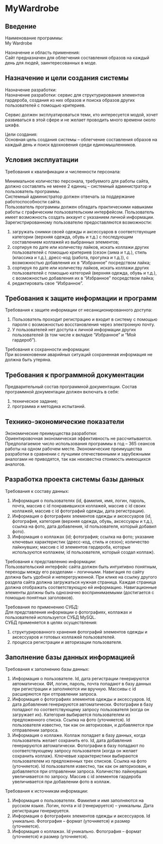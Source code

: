 # MyWardrobe

## Введение
Наименование программы:<br>
My Wardrobe<br>

Назначение и область применения:<br>
Сайт предназначен для облегчения составления образов на каждый день для людей, заинтересованных в моде. 

## Назначение и цели создания системы
Назначение разработки:<br> 
Назначение разработки: сервис для структурирования элементов гардероба, создания из них образов и поиска образов других пользователей с помощью критериев.<br>

Сервис должен эксплуатироваться теми, кто интересуется модой, хочет развиваться в этой сфере и не желает проводить много времени около шкафа.<br>

Цели создания:<br>
Основная цель создания системы – облегчение составления образов на каждый день и поиск вдохновения среди единомышленников.

## Условия эксплуатации
Требования к квалификации и численности персонала:<br>

Минимальное количество персонала, требуемого для работы сайта, должно составлять не менее 2 единиц – системный администратор и пользователь программы.<br>
Системный администратор должен отвечать за поддержание работоспособности сайта.<br>
Пользователь программы должен обладать практическими навыками работы с графическим пользовательским интерфейсом. Пользователь имеет возможность создать аккаунт с указанием личной информации. Зарегистрированному пользователю предоставляются возможности:<br>
1.	загружать снимки своей одежды и аксессуаров в соответствующие категории (верхняя одежда, обувь и т.д.) с последующим составлением коллажей из выбранных элементов;
2.	сортируя по дате или количеству лайков, искать коллажи других пользователей с помощью критериев (сезон (зима и т.д.), стиль (классика и т.д.), дресс-код (работа, прогулка и т.д.)), с возможностью добавления их в “Избранное” посредством лайка;
3.	сортируя по дате или количеству лайков, искать коллажи других пользователей с помощью категорий (верхняя одежда, обувь и т.д.), с возможностью добавления их в “Избранное” посредством лайка;
4.	редактировать свое “Избранное”.

## Требования к защите информации и программ
Требования к защите информации от несанкционированного доступа:<br>
1.  Пользователь проходит регистрацию и входит в систему с помощью пароля с возможностью восстановления через электронную почту. 
2.  У пользователей нет доступа к личной информации других пользователей (в том числе к вкладке “Избранное” и “Мой гардероб”).

Требования к сохранности информации:<br>
При возникновении аварийных ситуаций сохраненная информация не должна быть утеряна.

## Требования к программной документации
Предварительный состав программной документации. Состав программной документации должен включать в себя:<br>
1.	техническое задание;
2.	программа и методика испытаний.

## Технико-экономические показатели
Экономические преимущества разработки:<br>
Ориентировочная экономическая эффективность не рассчитывается. Предполагаемое число использования программы в год – 365 сеансов работы на одном рабочем месте.   Экономические преимущества разработки в сравнении с лучшими отечественными и зарубежными аналогами не приводятся, так как неизвестна стоимость имеющихся аналогов.

## Разработка проекта системы базы данных
Требования к составу данных:<br>
1.	Информация о пользователях (id, фамилия, имя, логин, пароль, почта, массив с id понравившихся коллажей, массив с id своих коллажей, массив с id фотографий одежды, дата регистрации).
2.	Информация о фотографиях элементов одежды и аксессуаров (id, фотография, категория (верхняя одежда, обувь, аксессуары и т.д.), ссылка на фото, дата добавления, id пользователя, который добавил фото).
3.	Информация о коллажах (id; фотография; ссылка на фото; указание ключевых характеристик (дресс-код, стиль и сезон); количество лайкнувших; массив c id элементов гардероба, которые используются коллажем; id пользователя, который создал коллаж).

Требования к представлению информации:<br>
Пользовательский интерфейс сайта должен быть интуитивно понятным, переходы между его разделами – логичными. Навигация по сайту должна быть удобной и неперегруженной. При клике на ссылку другого раздела сайта должна загружаться нужная страница. Каждая страница должна отображать соответствующую ей информацию. Навигационные элементы должны быть однозначно воспринимаемыми (достигается с помощью понятных заголовков).

Требования по применению СУБД:<br>
Для представления информации о фотографиях, коллажах и пользователей используется СУБД MySQL.<br>
СУБД применяется в целях осуществления:<br>
1.	структурированного хранения фотографий элементов одежды и аксессуаров и готовых коллажей пользователей.
2.	процесса регистрации и авторизации пользователя.

## Заполнение базы данных информацией
Требования к заполнению базы данных:<br>
1.	Информация о пользователе. Id, дата регистрации генерируются автоматически. ФИ, логин, пароль, почта попадают в базу данных при регистрации и заполняются им вручную. Массивы с id расширяются при отправлении запроса.
2.	Информация о фотографиях элементов одежды и аксессуаров. Id, дата добавления генерируются автоматически. Фотографии в базу попадают по соответствующему запросу пользователя (когда он загружает их). Категория выбирается пользователем из предложенного списка. Ссылка на фото (уточняется). Id пользователя известно, так как он авторизован, и добавляется при отправлении запроса.
3.	Информация о коллаже. Коллаж попадает в базу данных, когда пользователь желает сохранить его. Id, дата добавления генерируются автоматически. Фотографии в базу попадают по соответствующему запросу пользователя (когда он желает сохранить коллаж). Ключевые характеристики выбираются пользователем из предложенных трех списков. Ссылка на фото (уточняется). Id пользователя известно, так как он авторизован, и добавляется при отправлении запроса. Количество лайкнувших увеличивается по запросу. Массив c id элементов гардероба увеличивается при добавлении фото в коллаж.

Требования к источникам информации:<br>
1.	Информация о пользователях. Фамилия и имя заполняются на русском языке. Логин, почта и id (генерируется) – уникальны. Дата регистрации генерируется.
2.	Информация о фотографиях элементов одежды и аксессуаров. Id уникально. Фотография – формат (уточняется) и размер (уточняется). 
3.	Информация о коллажах. Id уникально. Фотография – формат (уточняется) и размер (уточняется).

